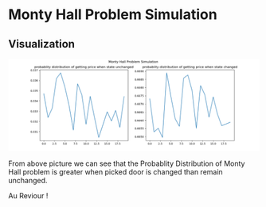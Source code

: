 # Monty Hall Problem Simulation

## Visualization 

![Visualizaiton of Monty Hall Problem Simulation](./images/sim.png)

From above picture we can see that the Probablity Distribution of Monty Hall problem is greater when picked door is changed than remain unchanged.

Au Reviour !